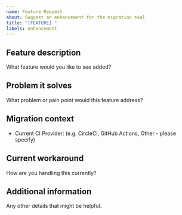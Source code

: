 ```yaml
---
name: Feature Request
about: Suggest an enhancement for the migration tool
title: "[FEATURE] "
labels: enhancement
---
```


## Feature description

What feature would you like to see added?

## Problem it solves

What problem or pain point would this feature address?

## Migration context

- Current CI Provider: (e.g. CircleCI, GitHub Actions, Other - please specify)

## Current workaround

How are you handling this currently?

## Additional information

Any other details that might be helpful.
